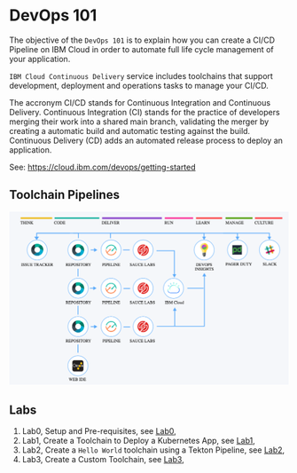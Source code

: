# DevOps 101

The objective of the `DevOps 101` is to explain how you can create a CI/CD Pipeline on IBM Cloud in order to automate full life cycle management of your application.

`IBM Cloud Continuous Delivery` service includes toolchains that support development, deployment and operations tasks to manage your CI/CD.

The accronym CI/CD stands for Continuous Integration and Continuous Delivery. Continuous Integration (CI) stands for the practice of developers merging their work into a shared main branch, validating the merger by creating a automatic build and automatic testing against the build. Continuous Delivery (CD) adds an automated release process to deploy an application. 

See: https://cloud.ibm.com/devops/getting-started

## Toolchain Pipelines

![extended pipeline](images/ibmcloud-devops-extended-toolchain.png)

## Labs

1. Lab0, Setup and Pre-requisites, see [Lab0](Lab0/README.md),
2. Lab1, Create a Toolchain to Deploy a Kubernetes App, see [Lab1](Lab1/README.md),
3. Lab2, Create a `Hello World` toolchain using a Tekton Pipeline, see [Lab2](Lab2/README.md),
4. Lab3, Create a Custom Toolchain, see [Lab3](Lab3/README.md),



